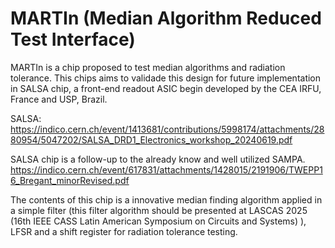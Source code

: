 # MARTIn (Median Algorithm Reduced Test Interface)

MARTIn is a chip proposed to test median algorithms and radiation tolerance. This chips aims to validade this design for future implementation in SALSA chip, a front-end readout ASIC begin developed by the CEA IRFU, France and USP, Brazil. 

SALSA: 
https://indico.cern.ch/event/1413681/contributions/5998174/attachments/2880954/5047202/SALSA_DRD1_Electronics_workshop_20240619.pdf

SALSA chip is a follow-up to the already know and well utilized SAMPA.
https://indico.cern.ch/event/617831/attachments/1428015/2191906/TWEPP16_Bregant_minorRevised.pdf

The contents of this chip is a innovative median finding algorithm applied in a simple filter (this filter algorithm should be presented at LASCAS 2025 (16th IEEE CASS Latin American Symposium on Circuits and Systems) ), LFSR and a shift register for radiation tolerance testing.